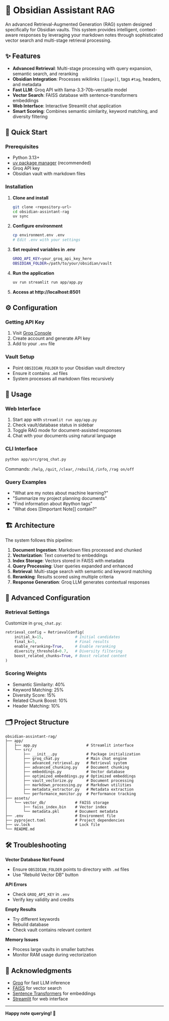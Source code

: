# 🤖 Obsidian Assistant RAG

An advanced Retrieval-Augmented Generation (RAG) system designed specifically for Obsidian vaults. This system provides intelligent, context-aware responses by leveraging your markdown notes through sophisticated vector search and multi-stage retrieval processing.

## ✨ Features

- **Advanced Retrieval**: Multi-stage processing with query expansion, semantic search, and reranking
- **Obsidian Integration**: Processes wikilinks `[[page]]`, tags `#tag`, headers, and metadata
- **Fast LLM**: Groq API with llama-3.3-70b-versatile model
- **Vector Search**: FAISS database with sentence-transformers embeddings
- **Web Interface**: Interactive Streamlit chat application
- **Smart Scoring**: Combines semantic similarity, keyword matching, and diversity filtering

## 🚀 Quick Start

### Prerequisites
- Python 3.13+
- [uv package manager](https://github.com/astral-sh/uv) (recommended)
- Groq API key
- Obsidian vault with markdown files

### Installation

1. **Clone and install**
   ```bash
   git clone <repository-url>
   cd obsidian-assintant-rag
   uv sync
   ```

2. **Configure environment**
   ```bash
   cp environment.env .env
   # Edit .env with your settings
   ```

3. **Set required variables in .env**
   ```bash
   GROQ_API_KEY=your_groq_api_key_here
   OBSIDIAN_FOLDER=/path/to/your/obsidian/vault
   ```

4. **Run the application**
   ```bash
   uv run streamlit run app/app.py
   ```

5. **Access at http://localhost:8501**

## ⚙️ Configuration

### Getting API Key
1. Visit [Groq Console](https://console.groq.com/keys)
2. Create account and generate API key
3. Add to your `.env` file

### Vault Setup
- Point `OBSIDIAN_FOLDER` to your Obsidian vault directory
- Ensure it contains `.md` files
- System processes all markdown files recursively

## 📖 Usage

### Web Interface
1. Start app with `streamlit run app/app.py`
2. Check vault/database status in sidebar
3. Toggle RAG mode for document-assisted responses
4. Chat with your documents using natural language

### CLI Interface
```bash
python app/src/groq_chat.py
```

Commands: `/help`, `/quit`, `/clear`, `/rebuild`, `/info`, `/rag on/off`

### Query Examples
- "What are my notes about machine learning?"
- "Summarize my project planning documents"
- "Find information about #python tags"
- "What does [[Important Note]] contain?"

## 🏗️ Architecture

The system follows this pipeline:
1. **Document Ingestion**: Markdown files processed and chunked
2. **Vectorization**: Text converted to embeddings
3. **Index Storage**: Vectors stored in FAISS with metadata
4. **Query Processing**: User queries expanded and enhanced
5. **Retrieval**: Multi-stage search with semantic and keyword matching
6. **Reranking**: Results scored using multiple criteria
7. **Response Generation**: Groq LLM generates contextual responses

## 🔧 Advanced Configuration

### Retrieval Settings
Customize in `groq_chat.py`:
```python
retrieval_config = RetrievalConfig(
    initial_k=15,              # Initial candidates
    final_k=5,                 # Final results
    enable_reranking=True,     # Enable reranking
    diversity_threshold=0.7,   # Diversity filtering
    boost_related_chunks=True, # Boost related content
)
```

### Scoring Weights
- Semantic Similarity: 40%
- Keyword Matching: 25%
- Diversity Score: 15%
- Related Chunk Boost: 10%
- Header Matching: 10%

## 🗂️ Project Structure

```
obsidian-assintant-rag/
├── app/
│   ├── app.py                      # Streamlit interface
│   └── src/
│       ├── __init__.py             # Package initialization
│       ├── groq_chat.py            # Main chat engine
│       ├── advanced_retrieval.py   # Retrieval system
│       ├── advanced_chunking.py    # Document chunking
│       ├── embeddings.py           # Vector database
│       ├── optimized_embeddings.py # Optimized embeddings
│       ├── vault_vectorize.py      # Document processing
│       ├── markdown_processing.py  # Markdown utilities
│       ├── metadata_extractor.py   # Metadata extraction
│       └── performance_monitor.py  # Performance tracking
├── assets/
│   └── vector_db/             # FAISS storage
│       ├── faiss_index.bin    # Vector index
│       └── metadata.pkl       # Document metadata
├── .env                       # Environment file
├── pyproject.toml             # Project dependencies
├── uv.lock                    # Lock file
└── README.md
```

## 🛠️ Troubleshooting

**Vector Database Not Found**
- Ensure `OBSIDIAN_FOLDER` points to directory with `.md` files
- Use "Rebuild Vector DB" button

**API Errors**
- Check `GROQ_API_KEY` in `.env`
- Verify key validity and credits

**Empty Results**
- Try different keywords
- Rebuild database
- Check vault contains relevant content

**Memory Issues**
- Process large vaults in smaller batches
- Monitor RAM usage during vectorization

## 🙏 Acknowledgments

- [Groq](https://groq.com/) for fast LLM inference
- [FAISS](https://github.com/facebookresearch/faiss) for vector search
- [Sentence Transformers](https://www.sbert.net/) for embeddings
- [Streamlit](https://streamlit.io/) for web interface

---

**Happy note querying! 🚀**